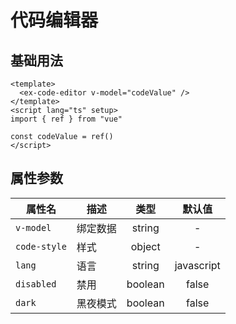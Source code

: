 # 代码编辑器

## 基础用法

```vue
<template> 
  <ex-code-editor v-model="codeValue" />
</template>
<script lang="ts" setup>
import { ref } from "vue"

const codeValue = ref()
</script>
```
## 属性参数

| 属性名       | 描述     |  类型   |   默认值   |
| ------------ | -------- | :-----: | :--------: |
| `v-model`    | 绑定数据 | string  |     -      |
| `code-style` | 样式     | object  |     -      |
| `lang`       | 语言     | string  | javascript |
| `disabled`   | 禁用     | boolean |   false    |
| `dark`       | 黑夜模式 | boolean |   false    |